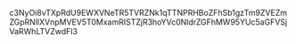 c3NyOi8vTXpRdU9EWXVNeTR5TVRZNk1qTTNPRHBoZFhSb1gzTm9ZVEZmZGpRNllXVnpMVEV5T0MxamRISTZjR3hoYVc0NldrZGFhMW95YUc5aGFVSjVaRWhLTVZwdFl3